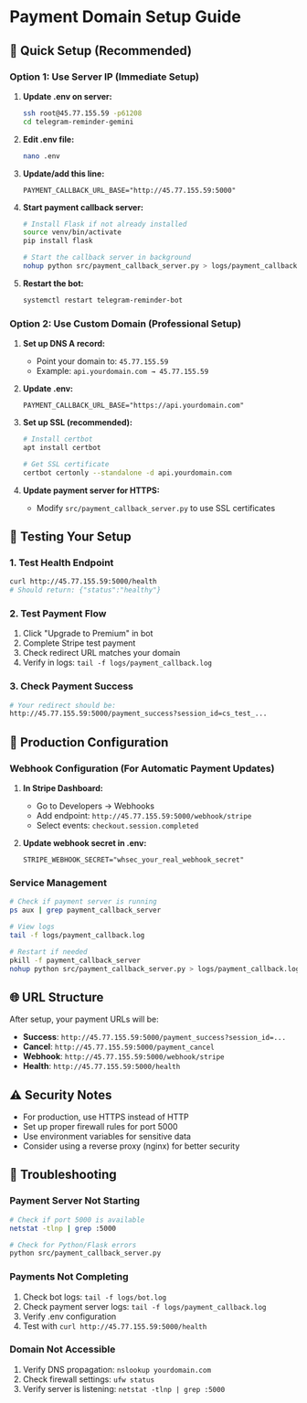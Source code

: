 # Payment Domain Setup Guide

## 🎯 Quick Setup (Recommended)

### Option 1: Use Server IP (Immediate Setup)

1. **Update .env on server:**
   ```bash
   ssh root@45.77.155.59 -p61208
   cd telegram-reminder-gemini
   ```

2. **Edit .env file:**
   ```bash
   nano .env
   ```

3. **Update/add this line:**
   ```
   PAYMENT_CALLBACK_URL_BASE="http://45.77.155.59:5000"
   ```

4. **Start payment callback server:**
   ```bash
   # Install Flask if not already installed
   source venv/bin/activate
   pip install flask
   
   # Start the callback server in background
   nohup python src/payment_callback_server.py > logs/payment_callback.log 2>&1 &
   ```

5. **Restart the bot:**
   ```bash
   systemctl restart telegram-reminder-bot
   ```

### Option 2: Use Custom Domain (Professional Setup)

1. **Set up DNS A record:**
   - Point your domain to: `45.77.155.59`
   - Example: `api.yourdomain.com → 45.77.155.59`

2. **Update .env:**
   ```
   PAYMENT_CALLBACK_URL_BASE="https://api.yourdomain.com"
   ```

3. **Set up SSL (recommended):**
   ```bash
   # Install certbot
   apt install certbot
   
   # Get SSL certificate
   certbot certonly --standalone -d api.yourdomain.com
   ```

4. **Update payment server for HTTPS:**
   - Modify `src/payment_callback_server.py` to use SSL certificates

## 🧪 Testing Your Setup

### 1. Test Health Endpoint
```bash
curl http://45.77.155.59:5000/health
# Should return: {"status":"healthy"}
```

### 2. Test Payment Flow
1. Click "Upgrade to Premium" in bot
2. Complete Stripe test payment
3. Check redirect URL matches your domain
4. Verify in logs: `tail -f logs/payment_callback.log`

### 3. Check Payment Success
```bash
# Your redirect should be:
http://45.77.155.59:5000/payment_success?session_id=cs_test_...
```

## 🔧 Production Configuration

### Webhook Configuration (For Automatic Payment Updates)

1. **In Stripe Dashboard:**
   - Go to Developers → Webhooks
   - Add endpoint: `http://45.77.155.59:5000/webhook/stripe`
   - Select events: `checkout.session.completed`

2. **Update webhook secret in .env:**
   ```
   STRIPE_WEBHOOK_SECRET="whsec_your_real_webhook_secret"
   ```

### Service Management

```bash
# Check if payment server is running
ps aux | grep payment_callback_server

# View logs
tail -f logs/payment_callback.log

# Restart if needed
pkill -f payment_callback_server
nohup python src/payment_callback_server.py > logs/payment_callback.log 2>&1 &
```

## 🌐 URL Structure

After setup, your payment URLs will be:

- **Success**: `http://45.77.155.59:5000/payment_success?session_id=...`
- **Cancel**: `http://45.77.155.59:5000/payment_cancel`
- **Webhook**: `http://45.77.155.59:5000/webhook/stripe`
- **Health**: `http://45.77.155.59:5000/health`

## ⚠️ Security Notes

- For production, use HTTPS instead of HTTP
- Set up proper firewall rules for port 5000
- Use environment variables for sensitive data
- Consider using a reverse proxy (nginx) for better security

## 🚨 Troubleshooting

### Payment Server Not Starting
```bash
# Check if port 5000 is available
netstat -tlnp | grep :5000

# Check for Python/Flask errors
python src/payment_callback_server.py
```

### Payments Not Completing
1. Check bot logs: `tail -f logs/bot.log`
2. Check payment server logs: `tail -f logs/payment_callback.log`
3. Verify .env configuration
4. Test with `curl http://45.77.155.59:5000/health`

### Domain Not Accessible
1. Verify DNS propagation: `nslookup yourdomain.com`
2. Check firewall settings: `ufw status`
3. Verify server is listening: `netstat -tlnp | grep :5000` 